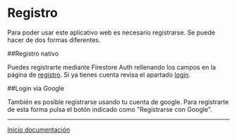 # Registro

Para poder usar este aplicativo web es necesario registrarse. Se puede hacer de dos formas diferentes.

##Registro nativo

Puedes registrarte mediante Firestore Auth rellenando los campos en la página de [registro](https://bote.izabil.net/#/register). Si ya tienes cuenta revisa el apartado [login](login.md).

##Login via Google

También es posible registrarse usando tu cuenta de google. Para registrarte de esta forma pulsa el botón indicado como "Registrarse con Google".

---

[Inicio documentación](../README.md)
